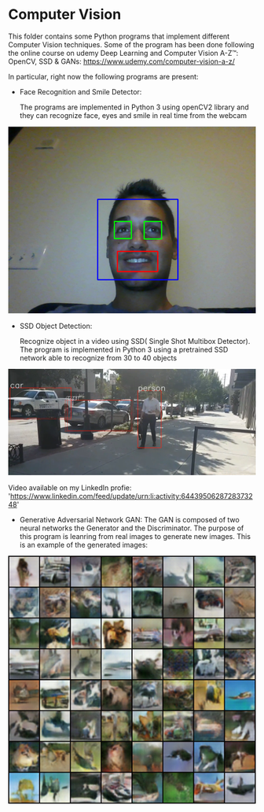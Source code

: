 # Computer Vision #
This folder contains some Python programs that implement different Computer Vision techniques.
Some of the program has been done following the online course on udemy Deep Learning and Computer Vision A-Z™: OpenCV, SSD & GANs:
https://www.udemy.com/computer-vision-a-z/

In particular, right now the following programs are present:
* Face Recognition and Smile Detector: 
  
  The programs are implemented in Python 3 using openCV2 library and they can recognize face, eyes and smile in real time from the webcam
  
 ![alt text](Smile%20Detector/Screenshot/SmileDetector.png )

  
* SSD Object Detection: 

  Recognize object in a video using SSD( Single Shot Multibox Detector). The program is implemented in Python 3 using a pretrained SSD    network able to recognize from 30 to 40 objects

![alt text](SSD%20Object%20Recognition/Screenshot/SSD.png "Screenshot taken from my video after the detection")

Video available on my LinkedIn profie:
'https://www.linkedin.com/feed/update/urn:li:activity:6443950628728373248'

* Generative Adversarial Network GAN:
  The GAN is composed of two neural networks the Generator and the Discriminator. The purpose of this program is leanring from real images to generate new images. This is an example of the generated images:

![alt text](/Image%20Generation%20GAN/results/fake_samples_epoch_024.png "Example of generated images")
